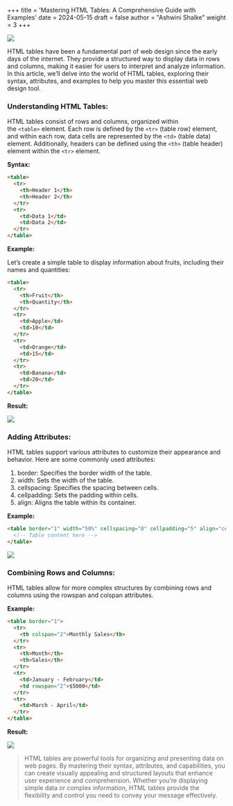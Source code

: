 +++
title = 'Mastering HTML Tables: A Comprehensive Guide with Examples'
date = 2024-05-15
draft = false
author = "Ashwini Shalke"
weight = 3
+++


![](https://cdn-images-1.medium.com/max/1600/1*yfsuw1TDzfGqanss44nCyA.png)

HTML tables have been a fundamental part of web design since the early days of the internet. They provide a structured way to display data in rows and columns, making it easier for users to interpret and analyze information. In this article, we’ll delve into the world of HTML tables, exploring their syntax, attributes, and examples to help you master this essential web design tool.

### Understanding HTML Tables:

HTML tables consist of rows and columns, organized within the `<table>` element. Each row is defined by the `<tr>` (table row) element, and within each row, data cells are represented by the `<td>` (table data) element. Additionally, headers can be defined using the `<th>` (table header) element within the `<tr>` element.

**Syntax:**

```html
<table>
  <tr>
    <th>Header 1</th>
    <th>Header 2</th>
  </tr>
  <tr>
    <td>Data 1</td>
    <td>Data 2</td>
  </tr>
</table>
```

**Example:**

Let’s create a simple table to display information about fruits, including their names and quantities:

```html
<table>
  <tr>
    <th>Fruit</th>
    <th>Quantity</th>
  </tr>
  <tr>
    <td>Apple</td>
    <td>10</td>
  </tr>
  <tr>
    <td>Orange</td>
    <td>15</td>
  </tr>
  <tr>
    <td>Banana</td>
    <td>20</td>
  </tr>
</table>
```

**Result:**

![](https://cdn-images-1.medium.com/max/1600/1*jxsa5GoakmiJVMzfN5l5eQ.png)


### Adding Attributes:

HTML tables support various attributes to customize their appearance and behavior. Here are some commonly used attributes:

1.  border: Specifies the border width of the table.
2.  width: Sets the width of the table.
3.  cellspacing: Specifies the spacing between cells.
4.  cellpadding: Sets the padding within cells.
5.  align: Aligns the table within its container.

**Example:**

```html
<table border="1" width="50%" cellspacing="0" cellpadding="5" align="center">
  <!-- Table content here -->
</table>
```

![](https://cdn-images-1.medium.com/max/1600/1*5reIIeN_3bJdW8xs2TzlGQ.png)


### Combining Rows and Columns:

HTML tables allow for more complex structures by combining rows and columns using the rowspan and colspan attributes.

**Example:**

```html
<table border="1">
  <tr>
    <th colspan="2">Monthly Sales</th>
  </tr>
  <tr>
    <th>Month</th>
    <th>Sales</th>
  </tr>
  <tr>
    <td>January - February</td>
    <td rowspan="2">$5000</td>
  </tr>
  <tr>
    <td>March - April</td>
  </tr>
</table>
```

**Result:**

![](https://cdn-images-1.medium.com/max/1600/1*-GXikN8yi_f-s3VqBBgzFA.png)

> HTML tables are powerful tools for organizing and presenting data on web pages. By mastering their syntax, attributes, and capabilities, you can create visually appealing and structured layouts that enhance user experience and comprehension. Whether you’re displaying simple data or complex information, HTML tables provide the flexibility and control you need to convey your message effectively.
